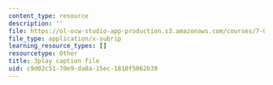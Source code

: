 ```yaml
---
content_type: resource
description: ''
file: https://ol-ocw-studio-app-production.s3.amazonaws.com/courses/7-01sc-fundamentals-of-biology-fall-2011/c9d02c5170e9da8a15ec1810f5062b39_sAD1Xr3-rmI.srt
file_type: application/x-subrip
learning_resource_types: []
resourcetype: Other
title: 3play caption file
uid: c9d02c51-70e9-da8a-15ec-1810f5062b39
---
```

